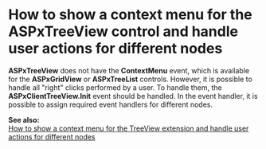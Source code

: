 # How to show a context menu for the ASPxTreeView control and handle user actions for different nodes


<p><strong>ASPxTreeView</strong> does not have the <strong>ContextMenu</strong> event, which is available for the <strong>ASPxGridView</strong> or <strong>ASPxTreeList</strong> controls. However, it is possible to handle all "right" clicks performed by a user. To handle them, the <strong>ASPxClientTreeView.Init</strong> event should be handled. In the event handler, it is possible to assign required event handlers for different nodes.</p><p><strong>See also:</strong><br />
<a href="https://www.devexpress.com/Support/Center/p/E4277">How to show a context menu for the TreeView extension and handle user actions for different nodes</a></p>

<br/>


